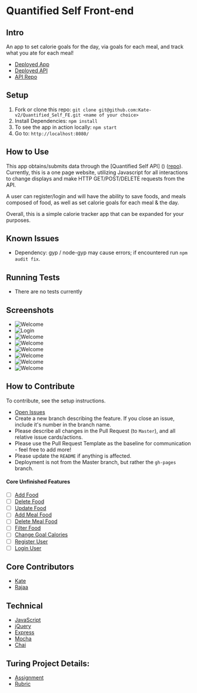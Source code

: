 # Quantified Self Front-end

## Intro
An app to set calorie goals for the day, via goals for each meal, and track what you ate for each meal!

* [Deployed App](https://kate-v2.github.io/Quantified_Self_FE/)
* [Deployed API](https://protected-retreat-87261.herokuapp.com/)
* [API Repo](https://github.com/RajaaBoulassouak/Quantified_Self_BE)

## Setup
1. Fork or clone this repo: `git clone git@github.com:Kate-v2/Quantified_Self_FE.git <name of your choice>`
1. Install Dependencies: `npm install`
1. To see the app in action locally: `npm start`
1. Go to: `http://localhost:8080/`

## How to Use
This app obtains/submits data through the [Quantified Self API] () ([repo](https://github.com/RajaaBoulassouak/Quantified_Self_BE)). Currently, this is a one page website, utilizing Javascript for all interactions to change displays and make HTTP GET/POST/DELETE requests from the API.

A user can register/login and will have the ability to save foods, and meals composed of food, as well as set calorie goals for each meal & the day.

Overall, this is a simple calorie tracker app that can be expanded for your purposes.

## Known Issues
* Dependency: gyp / node-gyp may cause errors; if encountered run `npm audit fix`.

## Running Tests
* There are no tests currently

## Screenshots
* ![Welcome](https://github.com/Kate-v2/Quantified_Self_FE/blob/master/docs/Screenshots/welcome.png)
* ![Login](https://github.com/Kate-v2/Quantified_Self_FE/blob/master/docs/Screenshots/login.png)
* ![Welcome](https://github.com/Kate-v2/Quantified_Self_FE/blob/master/docs/Screenshots/logout1.png)
* ![Welcome](https://github.com/Kate-v2/Quantified_Self_FE/blob/master/docs/Screenshots/foods1.png)
* ![Welcome](https://github.com/Kate-v2/Quantified_Self_FE/blob/master/docs/Screenshots/foods1.png)
* ![Welcome](https://github.com/Kate-v2/Quantified_Self_FE/blob/master/docs/Screenshots/meals1.png)
* ![Welcome](https://github.com/Kate-v2/Quantified_Self_FE/blob/master/docs/Screenshots/meals1.png)
* ![Welcome](https://github.com/Kate-v2/Quantified_Self_FE/blob/master/docs/Screenshots/calendar1.png)


## How to Contribute
To contribute, see the setup instructions.
* [Open Issues](https://github.com/Kate-v2/Quantified_Self_FE/projects/1)
* Create a new branch describing the feature. If you close an issue, include it's number in the branch name.
* Please describe all changes in the Pull Request (to `Master`), and all relative issue cards/actions.
* Please use the Pull Request Template as the baseline for communication - feel free to add more!
* Please update the `README` if anything is affected.
* Deployment is not from the Master branch, but rather the `gh-pages` branch.

#### Core Unfinished Features
- [ ] [Add Food](https://github.com/Kate-v2/Quantified_Self_FE/issues/25)
- [ ] [Delete Food](https://github.com/Kate-v2/Quantified_Self_FE/issues/29)
- [ ] [Update Food](https://github.com/Kate-v2/Quantified_Self_FE/issues/28)
- [ ] [Add Meal Food](https://github.com/Kate-v2/Quantified_Self_FE/issues/15)
- [ ] [Delete Meal Food](https://github.com/Kate-v2/Quantified_Self_FE/issues/16)
- [ ] [Filter Food](https://github.com/Kate-v2/Quantified_Self_FE/issues/30)
- [ ] [Change Goal Calories](https://github.com/Kate-v2/Quantified_Self_FE/issues/23)
- [ ] [Register User](https://github.com/Kate-v2/Quantified_Self_FE/issues/11)
- [ ] [Login User](https://github.com/Kate-v2/Quantified_Self_FE/issues/12)

## Core Contributors
* [Kate](https://github.com/Kate-v2)
* [Rajaa](https://github.com/RajaaBoulassouak)

## Technical

* [JavaScript](https://www.javascript.com/)
* [jQuery](https://jquery.com/)
* [Express](https://expressjs.com/)
* [Mocha](https://mochajs.org/)
* [Chai](https://chaijs.com/)


## Turing Project Details:
* [Assignment](http://backend.turing.io/module4/projects/quantified_self/quantified_self_full_stack)
* [Rubric](http://backend.turing.io/module4/projects/quantified_self/rubric)
